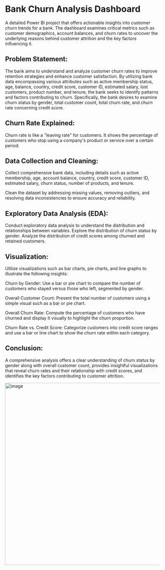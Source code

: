 
# Bank Churn Analysis Dashboard

A detailed Power BI project that offers actionable insights into customer churn trends for a bank. The dashboard examines critical metrics such as customer demographics, account balances, and churn rates to uncover the underlying reasons behind customer attrition and the key factors influencing it.

## Problem Statement:
The bank aims to understand and analyze customer churn rates to improve retention strategies and enhance customer satisfaction. By utilizing bank data encompassing various attributes such as active membership status, age, balance, country, credit score, customer ID, estimated salary, lost customers, product number, and tenure, the bank seeks to identify patterns and factors contributing to churn. Specifically, the bank desires to examine churn status by gender, total customer count, total churn rate, and churn rate concerning credit score.

## Churn Rate Explained:
Churn rate is like a "leaving rate" for customers. It shows the percentage of customers who stop using a company's product or service over a certain period.

## Data Collection and Cleaning:
Collect comprehensive bank data, including details such as active membership, age, account balance, country, credit score, customer ID, estimated salary, churn status, number of products, and tenure.

Clean the dataset by addressing missing values, removing outliers, and resolving data inconsistencies to ensure accuracy and reliability.

## Exploratory Data Analysis (EDA):
Conduct exploratory data analysis to understand the distribution and relationships between variables.
Explore the distribution of churn status by gender.
Analyze the distribution of credit scores among churned and retained customers.


## Visualization:
Utilize visualizations such as bar charts, pie charts, and line graphs to illustrate the following insights:

Churn by Gender: Use a bar or pie chart to compare the number of customers who stayed versus those who left, segmented by gender.

Overall Customer Count: Present the total number of customers using a simple visual such as a bar or pie chart.

Overall Churn Rate: Compute the percentage of customers who have churned and display it visually to highlight the churn proportion.

Churn Rate vs. Credit Score: Categorize customers into credit score ranges and use a bar or line chart to show the churn rate within each category.

## Conclusion:
A comprehensive analysis offers a clear understanding of churn status by gender along with overall customer count, provides insightful visualizations that reveal churn rates and their relationship with credit scores, and identifies the key factors contributing to customer attrition.


<img width="592" alt="image" src="https://github.com/user-attachments/assets/80d79783-7e94-4281-ad0e-0bfc8a9bb036" />
